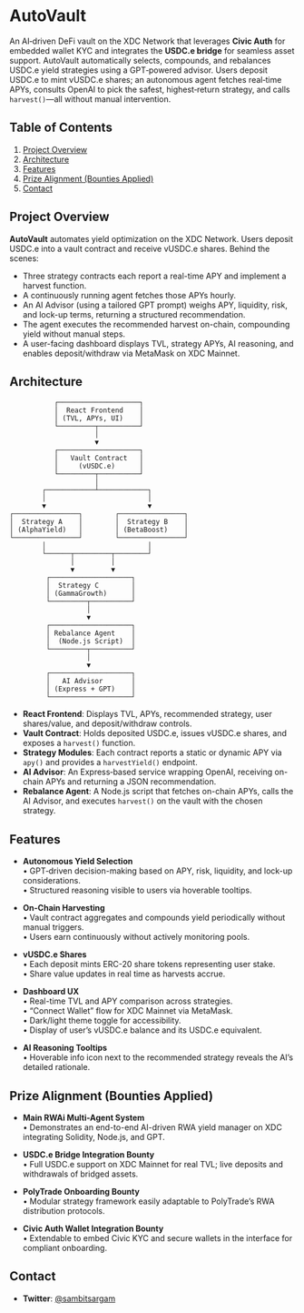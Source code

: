 # AutoVault

An AI‐driven DeFi vault on the XDC Network that leverages **Civic Auth** for embedded wallet KYC and integrates the **USDC.e bridge** for seamless asset support. AutoVault automatically selects, compounds, and rebalances USDC.e yield strategies using a GPT‐powered advisor. Users deposit USDC.e to mint vUSDC.e shares; an autonomous agent fetches real‐time APYs, consults OpenAI to pick the safest, highest‐return strategy, and calls `harvest()`—all without manual intervention.


## Table of Contents

1. [Project Overview](#project-overview)  
2. [Architecture](#architecture)  
3. [Features](#features)  
4. [Prize Alignment (Bounties Applied)](#prize-alignment-bounties-applied)  
5. [Contact](#contact)  


## Project Overview

**AutoVault** automates yield optimization on the XDC Network. Users deposit USDC.e into a vault contract and receive vUSDC.e shares. Behind the scenes:

- Three strategy contracts each report a real-time APY and implement a harvest function.  
- A continuously running agent fetches those APYs hourly.  
- An AI Advisor (using a tailored GPT prompt) weighs APY, liquidity, risk, and lock-up terms, returning a structured recommendation.  
- The agent executes the recommended harvest on-chain, compounding yield without manual steps.  
- A user-facing dashboard displays TVL, strategy APYs, AI reasoning, and enables deposit/withdraw via MetaMask on XDC Mainnet.


## Architecture

```
           ┌────────────────────┐
           │  React Frontend    │
           │ (TVL, APYs, UI)    │
           └─────────┬──────────┘
                     │
                     ▼
           ┌────────────────────┐
           │   Vault Contract   │
           │     (vUSDC.e)      │
           └─────────┬──────────┘
                     │
        ┌────────────┴────────────┐
        │                         │
        ▼                         ▼
┌────────────────┐        ┌────────────────┐
│  Strategy A    │        │  Strategy B    │
│ (AlphaYield)   │        │ (BetaBoost)    │
└────────────────┘        └────────────────┘
        │                         │
        └──────┬─────────┬────────┘
               │         │
               ▼         ▼
         ┌────────────────────┐
         │  Strategy C        │
         │ (GammaGrowth)      │
         └─────────┬──────────┘
                   │
                   ▼
         ┌────────────────────┐
         │ Rebalance Agent    │
         │  (Node.js Script)  │
         └─────────┬──────────┘
                   │
                   ▼
         ┌────────────────────┐
         │   AI Advisor       │
         │ (Express + GPT)    │
         └────────────────────┘
```


- **React Frontend**: Displays TVL, APYs, recommended strategy, user shares/value, and deposit/withdraw controls.  
- **Vault Contract**: Holds deposited USDC.e, issues vUSDC.e shares, and exposes a `harvest()` function.  
- **Strategy Modules**: Each contract reports a static or dynamic APY via `apy()` and provides a `harvestYield()` endpoint.  
- **AI Advisor**: An Express‐based service wrapping OpenAI, receiving on-chain APYs and returning a JSON recommendation.  
- **Rebalance Agent**: A Node.js script that fetches on-chain APYs, calls the AI Advisor, and executes `harvest()` on the vault with the chosen strategy.

## Features

- **Autonomous Yield Selection**  
  • GPT‐driven decision-making based on APY, risk, liquidity, and lock-up considerations.  
  • Structured reasoning visible to users via hoverable tooltips.  

- **On-Chain Harvesting**  
  • Vault contract aggregates and compounds yield periodically without manual triggers.  
  • Users earn continuously without actively monitoring pools.

- **vUSDC.e Shares**  
  • Each deposit mints ERC-20 share tokens representing user stake.  
  • Share value updates in real time as harvests accrue.

- **Dashboard UX**  
  • Real-time TVL and APY comparison across strategies.  
  • “Connect Wallet” flow for XDC Mainnet via MetaMask.  
  • Dark/light theme toggle for accessibility.  
  • Display of user’s vUSDC.e balance and its USDC.e equivalent.

- **AI Reasoning Tooltips**  
  • Hoverable info icon next to the recommended strategy reveals the AI’s detailed rationale.  

## Prize Alignment (Bounties Applied)

- **Main RWAi Multi-Agent System**  
  • Demonstrates an end-to-end AI-driven RWA yield manager on XDC integrating Solidity, Node.js, and GPT.  

- **USDC.e Bridge Integration Bounty**  
  • Full USDC.e support on XDC Mainnet for real TVL; live deposits and withdrawals of bridged assets.  

- **PolyTrade Onboarding Bounty**  
  • Modular strategy framework easily adaptable to PolyTrade’s RWA distribution protocols.  

- **Civic Auth Wallet Integration Bounty**  
  • Extendable to embed Civic KYC and secure wallets in the interface for compliant onboarding.  

## Contact

- **Twitter**: [@sambitsargam](https://twitter.com/sambitsargam)  

